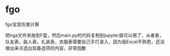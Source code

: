 # fgo
fgo宝具伤害计算

把nga文件夹放到F盘，然后main.py的代码复制到jupyter就可以用了，从者表，队友表，敌人表，礼装表，衣服表需要自己手打录入，因为我Excel不熟悉，还没做出来点选出现备选项的内容，非常抱歉
